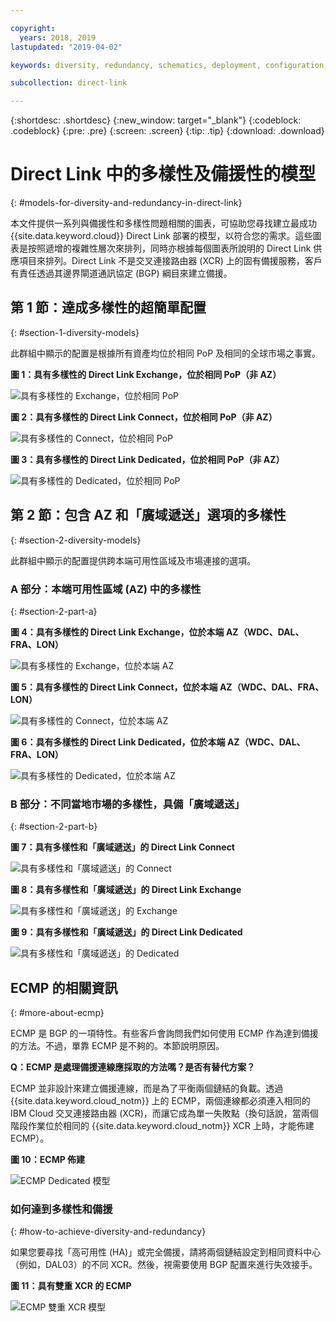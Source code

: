 ```yaml
---

copyright:
  years: 2018, 2019
lastupdated: "2019-04-02"

keywords: diversity, redundancy, schematics, deployment, configuration, global routing, ECMP, Dual XCRs, model

subcollection: direct-link

---
```


{:shortdesc: .shortdesc}
{:new_window: target="_blank"}
{:codeblock: .codeblock}
{:pre: .pre}
{:screen: .screen}
{:tip: .tip}
{:download: .download}

# Direct Link 中的多樣性及備援性的模型
{: #models-for-diversity-and-redundancy-in-direct-link}

本文件提供一系列與備援性和多樣性問題相關的圖表，可協助您尋找建立最成功 {{site.data.keyword.cloud}} Direct Link 部署的模型，以符合您的需求。這些圖表是按照遞增的複雜性層次來排列，同時亦根據每個圖表所說明的 Direct Link 供應項目來排列。Direct Link 不是交叉連接路由器 (XCR) 上的固有備援服務，客戶有責任透過其邊界閘道通訊協定 (BGP) 綱目來建立備援。 

## 第 1 節：達成多樣性的超簡單配置
{: #section-1-diversity-models}

此群組中顯示的配置是根據所有資產均位於相同 PoP 及相同的全球市場之事實。

**圖 1：具有多樣性的 Direct Link Exchange，位於相同 PoP（非 AZ）**

![具有多樣性的 Exchange，位於相同 PoP](/images/exchange-diversity-same-pop.png)

**圖 2：具有多樣性的 Direct Link Connect，位於相同 PoP（非 AZ）**

![具有多樣性的 Connect，位於相同 PoP](/images/connect-diversity-same-pop.png)

**圖 3：具有多樣性的 Direct Link Dedicated，位於相同 PoP（非 AZ）**

![具有多樣性的 Dedicated，位於相同 PoP](/images/dedicated-diversity-same-pop.png)

## 第 2 節：包含 AZ 和「廣域遞送」選項的多樣性
{: #section-2-diversity-models}

此群組中顯示的配置提供跨本端可用性區域及市場連接的選項。

### A 部分：本端可用性區域 (AZ) 中的多樣性
{: #section-2-part-a}

**圖 4：具有多樣性的 Direct Link Exchange，位於本端 AZ（WDC、DAL、FRA、LON）**

![具有多樣性的 Exchange，位於本端 AZ](/images/exchange-diversity-local-az.png)

**圖 5：具有多樣性的 Direct Link Connect，位於本端 AZ（WDC、DAL、FRA、LON）**

![具有多樣性的 Connect，位於本端 AZ](/images/connect-diversity-local-az.png)

**圖 6：具有多樣性的 Direct Link Dedicated，位於本端 AZ（WDC、DAL、FRA、LON）**

![具有多樣性的 Dedicated，位於本端 AZ](/images/dedicated-diversity-local-az.png)

### B 部分：不同當地市場的多樣性，具備「廣域遞送」
{: #section-2-part-b}

**圖 7：具有多樣性和「廣域遞送」的 Direct Link Connect**

![具有多樣性和「廣域遞送」的 Connect](/images/connect-diversity-global.png)

**圖 8：具有多樣性和「廣域遞送」的 Direct Link Exchange**

![具有多樣性和「廣域遞送」的 Exchange](/images/exchange-diversity-global.png)

**圖 9：具有多樣性和「廣域遞送」的 Direct Link Dedicated**

![具有多樣性和「廣域遞送」的 Dedicated](/images/dedicated-diversity-global.png)

## ECMP 的相關資訊
{: #more-about-ecmp}

ECMP 是 BGP 的一項特性。有些客戶會詢問我們如何使用 ECMP 作為達到備援的方法。不過，單靠 ECMP 是不夠的。本節說明原因。

**Q：ECMP 是處理備援連線應採取的方法嗎？是否有替代方案？**

ECMP 並非設計來建立備援連線，而是為了平衡兩個鏈結的負載。透過 {{site.data.keyword.cloud_notm}} 上的 ECMP，兩個連線都必須連入相同的 IBM Cloud 交叉連接路由器 (XCR)，而讓它成為單一失敗點（換句話說，當兩個階段作業位於相同的 {{site.data.keyword.cloud_notm}} XCR 上時，才能佈建 ECMP）。

**圖 10：ECMP 佈建**

![ECMP Dedicated 模型](/images/ecmp-without-diversity.png)

### 如何達到多樣性和備援
{: #how-to-achieve-diversity-and-redundancy}

如果您要尋找「高可用性 (HA)」或完全備援，請將兩個鏈結設定到相同資料中心（例如，DAL03）的不同 XCR。然後，視需要使用 BGP 配置來進行失效接手。

**圖 11：具有雙重 XCR 的 ECMP**

![ECMP 雙重 XCR 模型](/images/ecmp-with-diversity.png)

